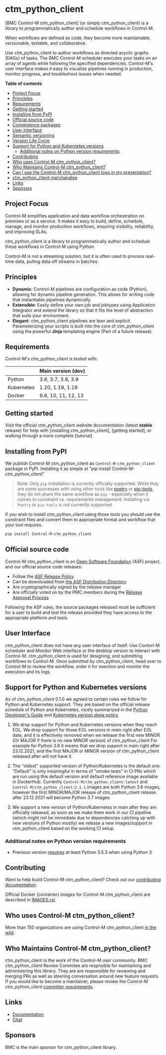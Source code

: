 <!--
 
-->
# ctm_python_client

[BMC Control-M ctm_python_client] (or simply ctm_python_client) is a library to programmatically author and schedule workflows in Control-M.

When workflows are defined as code, they become more maintainable, versionable, testable, and collaborative.

Use ctm_python_client to author workflows as directed acyclic graphs (DAGs) of tasks. The BMC Control-M scheduler executes your tasks on an array of agents while following the specified dependencies. Control-M's user interface makes it easy to visualize pipelines running in production, monitor progress, and troubleshoot issues when needed.


**Table of contents**

  - [Project Focus](#project-focus)
  - [Principles](#principles)
  - [Requirements](#requirements)
  - [Getting started](#getting-started)
  - [Installing from PyPI](#installing-from-pypi)
  - [Official source code](#official-source-code)
  - [Convenience packages](#convenience-packages)
  - [User Interface](#user-interface)
  - [Semantic versioning](#semantic-versioning)
  - [Version Life Cycle](#version-life-cycle)
  - [Support for Python and Kubernetes versions](#support-for-python-and-kubernetes-versions)
    - [Additional notes on Python version requirements](#additional-notes-on-python-version-requirements)
  - [Contributing](#contributing)
  - [Who uses Control-M ctm_python_client?](#who-uses-Control-M-ctm_python_client)
  - [Who Maintains Control-M ctm_python_client?](#who-maintains-Control-M-ctm_python_client)
  - [Can I use the Control-M ctm_python_client logo in my presentation?](#can-i-use-the-Control-M-ctm_python_client-logo-in-my-presentation)
  - [ctm_python_client merchandise](#ctm_python_client-merchandise)
  - [Links](#links)
  - [Sponsors](#sponsors)


## Project Focus

Control-M simplifies application and data workflow orchestration on premises or as a service. It makes it easy to build, define, schedule, manage, and monitor production workflows, ensuring visibility, reliability, and improving SLAs.

ctm_python_client is a library to programmatically author and schedule these workflows in Control-M using Python.

Control-M is not a streaming solution, but it is often used to process real-time data, pulling data off streams in batches.

## Principles

- **Dynamic**:  Control-M pipelines are configuration as code (Python), allowing for dynamic pipeline generation. This allows for writing code that instantiates pipelines dynamically.
- **Extensible**:  Easily define your own job and jobtypes using Application Integrator and extend the library so that it fits the level of abstraction that suits your environment.
- **Elegant**:  ctm_python_client pipelines are lean and explicit. Parameterizing your scripts is built into the core of ctm_python_client using the powerful **Jinja** templating engine (Part of a future release).

## Requirements

Control-M's ctm_python_client is tested with:

|                      | Main version (dev)        | 
| -------------------- | ------------------------- | 
| Python               | 3.6, 3.7, 3.8, 3.9        | 
| Kubernetes           | 1.20, 1.19, 1.18          | 
| Docker               | 9.6, 10, 11, 12, 13       | 


## Getting started

Visit the official ctm_python_client website documentation (latest **stable** release) for help with
[installing ctm_python_client], [getting started], or walking through a more complete [tutorial]


## Installing from PyPI

We publish Control-M ctm_python_client as `Control-M-ctm_python_client` package in PyPI. Installing it as simple at "pip install Control-M-ctm_python_client"

> Note: Only `pip` installation is currently officially supported. While they are some successes with using other tools like [poetry](https://python-poetry.org) or
[pip-tools](https://pypi.org/project/pip-tools), they do not share the same workflow as
`pip` - especially when it comes to constraint vs. requirements management. Installing via `Poetry` or `pip-tools` is not currently supported.

If you wish to install ctm_python_client using those tools you should use the constraint files and convert
them to appropriate format and workflow that your tool requires.


```bash
pip install Control-M-ctm_python_client
```


## Official source code

Control-M ctm_python_client is an [Open Software Foundation](https://www.apache.org) (ASF) project,
and our official source code releases:

- Follow the [ASF Release Policy](https://www.Control-M.org/legal/release-policy.html)
- Can be downloaded from [the ASF Distribution Directory](https://downloads.Control-M.org/ctm_python_client)
- Are cryptographically signed by the release manager
- Are officially voted on by the PMC members during the
 [Release Approval Process](https://www.Control-M.org/legal/release-policy.html#release-approval)

Following the ASF rules, the source packages released must be sufficient for a user to build and test the release provided they have access to the appropriate platform and tools.

## User Interface

ctm_python_client does not have any user interface of itself. Use Contorl-M scheduler and Monitor Web interface or the desktop version to interact with Control-M. ctm_python_client is used for designing, and submitting workflows to Control-M. Once submitted by ctm_python_client, head over to Control-M to review the workflow, order it for exection and monitor the execution and its logs.





## Support for Python and Kubernetes versions

As of ctm_python_client 0.1.0 we agreed to certain rules we follow for Python and Kubernetes support.
They are based on the official release schedule of Python and Kubernetes, nicely summarized in the
[Python Developer's Guide](https://devguide.python.org/#status-of-python-branches) and
[Kubernetes version skew policy](https://kubernetes.io/docs/setup/release/version-skew-policy/).

1. We drop support for Python and Kubernetes versions when they reach EOL. We drop support for those
   EOL versions in main right after EOL date, and it is effectively removed when we release the
   first new MINOR (Or MAJOR if there is no new MINOR version) of ctm_python_client
   For example for Python 3.6 it means that we drop support in main right after 23.12.2021, and the first
   MAJOR or MINOR version of ctm_python_client released after will not have it.

2. The "oldest" supported version of Python/Kubernetes is the default one. "Default" is only meaningful
   in terms of "smoke tests" in CI PRs which are run using this default version and default reference
   image available in DockerHub. Currently ``Control-M/ctm_python_client:latest`` and ``Control-M/ctm_python_client:2.1.1`` images
   are both Python 3.6 images, however the first MINOR/MAJOR release of ctm_python_client release after 23.12.2021 will
   become Python 3.7 images.

3. We support a new version of Python/Kubernetes in main after they are officially released, as soon as we
   make them work in our CI pipeline (which might not be immediate due to dependencies catching up with
   new versions of Python mostly) we release a new images/support in ctm_python_client based on the working CI setup.

### Additional notes on Python version requirements

* Previous version [requires](https://github.com/Control-M/ctm_python_client/issues/8162) at least Python 3.5.3
  when using Python 3

## Contributing

Want to help build Control-M ctm_python_client? Check out our [contributing documentation](https://github.com/Control-M/ctm_python_client/blob/main/CONTRIBUTING.rst).

Official Docker (container) images for Control-M ctm_python_client are described in [IMAGES.rst](https://github.com/Control-M/ctm_python_client/blob/main/IMAGES.rst).

## Who uses Control-M ctm_python_client?

More than 150 organizations are using Control-M ctm_python_client
[in the wild](https://github.com/Control-M/ctm_python_client/blob/main/INTHEWILD.md).

## Who Maintains Control-M ctm_python_client?

ctm_python_client is the work of the Control-M user community. BMC ctm_python_client Review Commitee are respnsible for maintaining and administering this library. They are are responsible for reviewing and merging PRs as well as steering conversation around new feature requests.
If you would like to become a maintainer, please review the Control-M ctm_python_client
[committer requirements](https://github.com/Control-M/ctm_python_client/blob/main/COMMITTERS.rst#guidelines-to-become-an-ctm_python_client-committer).

## Links

- [Documentation](https://ctm_python_client.Control-M.org/docs/Control-M-ctm_python_client/stable/)
- [Chat](https://s.Control-M.org/ctm_python_client-slack)

## Sponsors

BMC is the main sponsor for ctm_python_client library.
